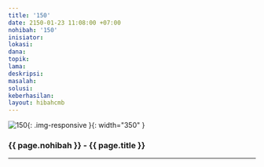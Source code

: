 ```yaml
---
title: '150'
date: 2150-01-23 11:08:00 +07:00
nohibah: '150'
inisiator: 
lokasi: 
dana: 
topik: 
lama: 
deskripsi: 
masalah: 
solusi: 
keberhasilan: 
layout: hibahcmb
---
```


![150](/static/img/hibahcmb/150.png){: .img-responsive }{: width="350" }

### {{ page.nohibah }} - {{ page.title }}

---
